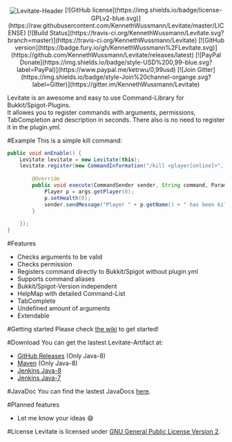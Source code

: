 <p align="center">
  <img align="center" src="http://media.ketrwu.de/levitate-header-2.png" alt="Levitate-Header">
[![GitHub license](https://img.shields.io/badge/license-GPLv2-blue.svg)](https://raw.githubusercontent.com/KennethWussmann/Levitate/master/LICENSE) [![Build Status](https://travis-ci.org/KennethWussmann/Levitate.svg?branch=master)](https://travis-ci.org/KennethWussmann/Levitate) [![GitHub version](https://badge.fury.io/gh/KennethWussmann%2FLevitate.svg)](https://github.com/KennethWussmann/Levitate/releases/latest) [![PayPal Donate](https://img.shields.io/badge/style-USD%200,99-blue.svg?label=PayPal)](https://www.paypal.me/ketrwu/0,99usd) [![Join Gitter](https://img.shields.io/badge/style-Join%20channel-organge.svg?label=Gitter)](https://gitter.im/KennethWussmann/Levitate)
</p>

Levitate is an awesome and easy to use Command-Library for Bukkit/Spigot-Plugins.<br>
It allowes you to register commands with arguments, permissions, TabCompletion and description in seconds. There also is no need to register it in the plugin.yml.

#Example
This is a simple kill command:
```Java
public void onEnable() {
	Levitate levitate = new Levitate(this);
	levitate.register(new CommandInformation("/kill <player[online]>", "kill.player", "Kill a player"), new CommandHandler() {
				
		@Override
		public void execute(CommandSender sender, String command, ParameterSet args) {
			Player p = args.getPlayer(0);
			p.setHealth(0);
			sender.sendMessage("Player " + p.getName() + " has been killed!");
		}
				
	});
}
```

#Features
* Checks arguments to be valid
* Checks permission
* Registers command directly to Bukkit/Spigot without plugin.yml
* Supports command aliases
* Bukkit/Spigot-Version independent
* HelpMap with detailed Command-List
* TabComplete
* Undefined amount of arguments
* Extendable

#Getting started
Please check [the wiki](https://github.com/KennethWussmann/Levitate/wiki) to get started!

#Download
You can get the lastest Levitate-Artifact at:
* [GitHub Releases](https://github.com/KennethWussmann/Levitate/releases/latest) (Only Java-8)
* [Maven](https://github.com/KennethWussmann/Levitate/wiki/1.-Getting-started#maven) (Only Java-8)
* [Jenkins Java-8](http://ci.ketrwu.de/job/Levitate-Java-8/lastSuccessfulBuild/)
* [Jenkins Java-7](http://ci.ketrwu.de/job/Levitate-Java-7/lastSuccessfulBuild/)

#JavaDoc
You can find the lastest JavaDocs [here](http://ci.ketrwu.de/job/Levitate-Java-8/javadoc/).

#Planned features
* Let me know your ideas :smile:

#License
Levitate is licensed under [GNU General Public License Version 2](https://github.com/KennethWussmann/Levitate/blob/master/LICENSE).
